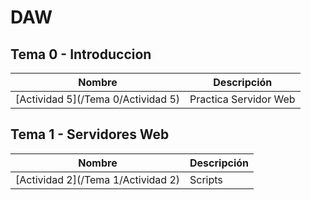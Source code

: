 # DAW

## Tema 0 - Introduccion

| Nombre | Descripción |
| ------ | ----------- |
| [Actividad 5](/Tema 0/Actividad 5) | Practica Servidor Web |

## Tema 1 - Servidores Web

| Nombre | Descripción |
| ------ | ----------- |
| [Actividad 2](/Tema 1/Actividad 2) | Scripts |
